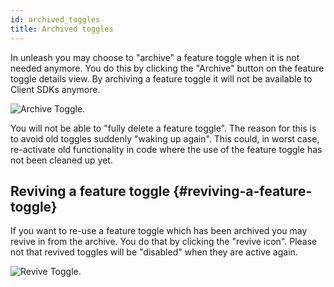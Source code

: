 ```yaml
---
id: archived_toggles
title: Archived toggles
---
```


In unleash you may choose to "archive" a feature toggle when it is not needed anymore. You do this by clicking the "Archive" button on the feature toggle details view. By archiving a feature toggle it will not be available to Client SDKs anymore.

![Archive Toggle](/img/archive-toggle.png 'Archiving a Feature Toggle').

You will not be able to "fully delete a feature toggle". The reason for this is to avoid old toggles suddenly "waking up again". This could, in worst case, re-activate old functionality in code where the use of the feature toggle has not been cleaned up yet.

## Reviving a feature toggle {#reviving-a-feature-toggle}

If you want to re-use a feature toggle which has been archived you may revive in from the archive. You do that by clicking the "revive icon". Please not that revived toggles will be "disabled" when they are active again.

![Revive Toggle](/img/archive-toggle-revive.png 'Reviving a Feature Toggle').
